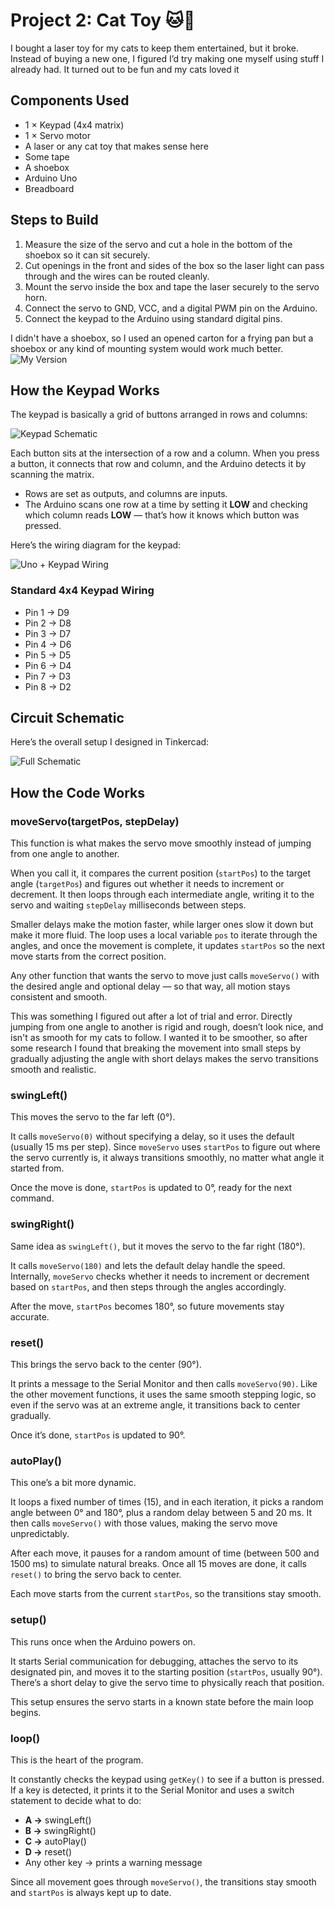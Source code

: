 # Project 2: Cat Toy 🐱🔦

I bought a laser toy for my cats to keep them entertained, but it broke. Instead of buying a new one, I figured I’d try making one myself using stuff I already had. It turned out to be fun and my cats loved it


## Components Used
- 1 × Keypad (4x4 matrix)  
- 1 × Servo motor  
- A laser or any cat toy that makes sense here  
- Some tape  
- A shoebox  
- Arduino Uno  
- Breadboard

## Steps to Build
1. Measure the size of the servo and cut a hole in the bottom of the shoebox so it can sit securely.  
2. Cut openings in the front and sides of the box so the laser light can pass through and the wires can be routed cleanly.  
3. Mount the servo inside the box and tape the laser securely to the servo horn.  
4. Connect the servo to GND, VCC, and a digital PWM pin on the Arduino.  
5. Connect the keypad to the Arduino using standard digital pins.  

I didn't have a shoebox, so I used an opened carton for a frying pan but a shoebox or any kind of mounting system would work much better.
![My Version](./images/mytoy.png)


## How the Keypad Works
The keypad is basically a grid of buttons arranged in rows and columns:  

![Keypad Schematic](./images/keypad_schematic.png)

Each button sits at the intersection of a row and a column. When you press a button, it connects that row and column, and the Arduino detects it by scanning the matrix.  

- Rows are set as outputs, and columns are inputs.  
- The Arduino scans one row at a time by setting it **LOW** and checking which column reads **LOW** — that’s how it knows which button was pressed.  

Here’s the wiring diagram for the keypad:  

![Uno + Keypad Wiring](./images/uno_keypad_schematic.png)

### Standard 4x4 Keypad Wiring
- Pin 1 → D9  
- Pin 2 → D8  
- Pin 3 → D7  
- Pin 4 → D6  
- Pin 5 → D5  
- Pin 6 → D4  
- Pin 7 → D3  
- Pin 8 → D2  


## Circuit Schematic
Here’s the overall setup I designed in Tinkercad:  

![Full Schematic](./images/schematic.png)


## How the Code Works

### moveServo(targetPos, stepDelay)
This function is what makes the servo move smoothly instead of jumping from one angle to another.  

When you call it, it compares the current position (`startPos`) to the target angle (`targetPos`) and figures out whether it needs to increment or decrement. It then loops through each intermediate angle, writing it to the servo and waiting `stepDelay` milliseconds between steps.  

Smaller delays make the motion faster, while larger ones slow it down but make it more fluid. The loop uses a local variable `pos` to iterate through the angles, and once the movement is complete, it updates `startPos` so the next move starts from the correct position.  

Any other function that wants the servo to move just calls `moveServo()` with the desired angle and optional delay — so that way, all motion stays consistent and smooth.  

This was something I figured out after a lot of trial and error. Directly jumping from one angle to another is rigid and rough, doesn’t look nice, and isn't as smooth for my cats to follow. I wanted it to be smoother, so after some research I found that breaking the movement into small steps by gradually adjusting the angle with short delays makes the servo transitions smooth and realistic.  



### swingLeft()
This moves the servo to the far left (0°).  

It calls `moveServo(0)` without specifying a delay, so it uses the default (usually 15 ms per step). Since `moveServo` uses `startPos` to figure out where the servo currently is, it always transitions smoothly, no matter what angle it started from.  

Once the move is done, `startPos` is updated to 0°, ready for the next command.  



### swingRight()
Same idea as `swingLeft()`, but it moves the servo to the far right (180°).  

It calls `moveServo(180)` and lets the default delay handle the speed. Internally, `moveServo` checks whether it needs to increment or decrement based on `startPos`, and then steps through the angles accordingly.  

After the move, `startPos` becomes 180°, so future movements stay accurate.  



### reset()
This brings the servo back to the center (90°).  

It prints a message to the Serial Monitor and then calls `moveServo(90)`. Like the other movement functions, it uses the same smooth stepping logic, so even if the servo was at an extreme angle, it transitions back to center gradually.  

Once it’s done, `startPos` is updated to 90°.  


### autoPlay()
This one’s a bit more dynamic.  

It loops a fixed number of times (15), and in each iteration, it picks a random angle between 0° and 180°, plus a random delay between 5 and 20 ms. It then calls `moveServo()` with those values, making the servo move unpredictably.  

After each move, it pauses for a random amount of time (between 500 and 1500 ms) to simulate natural breaks. Once all 15 moves are done, it calls `reset()` to bring the servo back to center.  

Each move starts from the current `startPos`, so the transitions stay smooth.  



### setup()
This runs once when the Arduino powers on.  

It starts Serial communication for debugging, attaches the servo to its designated pin, and moves it to the starting position (`startPos`, usually 90°). There’s a short delay to give the servo time to physically reach that position.  

This setup ensures the servo starts in a known state before the main loop begins.  



### loop()
This is the heart of the program.  

It constantly checks the keypad using `getKey()` to see if a button is pressed. If a key is detected, it prints it to the Serial Monitor and uses a switch statement to decide what to do:  

- **A →** swingLeft()  
- **B →** swingRight()  
- **C →** autoPlay()  
- **D →** reset()  
- Any other key → prints a warning message  

Since all movement goes through `moveServo()`, the transitions stay smooth and `startPos` is always kept up to date.  
